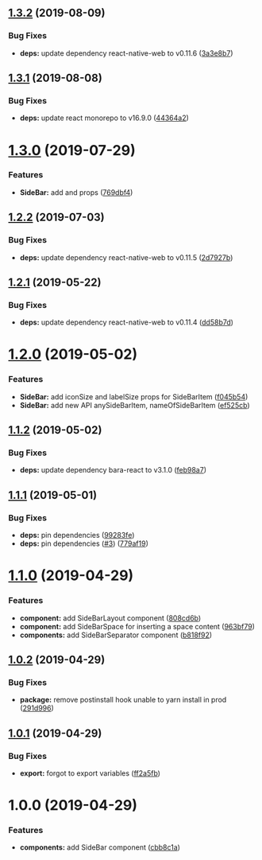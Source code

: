 ## [1.3.2](https://github.com/barajs/bara-react-yofi/compare/v1.3.1...v1.3.2) (2019-08-09)


### Bug Fixes

* **deps:** update dependency react-native-web to v0.11.6 ([3a3e8b7](https://github.com/barajs/bara-react-yofi/commit/3a3e8b7))

## [1.3.1](https://github.com/barajs/bara-react-yofi/compare/v1.3.0...v1.3.1) (2019-08-08)


### Bug Fixes

* **deps:** update react monorepo to v16.9.0 ([44364a2](https://github.com/barajs/bara-react-yofi/commit/44364a2))

# [1.3.0](https://github.com/barajs/bara-react-yofi/compare/v1.2.2...v1.3.0) (2019-07-29)


### Features

* **SideBar:** add  and  props ([769dbf4](https://github.com/barajs/bara-react-yofi/commit/769dbf4))

## [1.2.2](https://github.com/barajs/bara-react-yofi/compare/v1.2.1...v1.2.2) (2019-07-03)


### Bug Fixes

* **deps:** update dependency react-native-web to v0.11.5 ([2d7927b](https://github.com/barajs/bara-react-yofi/commit/2d7927b))

## [1.2.1](https://github.com/barajs/bara-react-yofi/compare/v1.2.0...v1.2.1) (2019-05-22)


### Bug Fixes

* **deps:** update dependency react-native-web to v0.11.4 ([dd58b7d](https://github.com/barajs/bara-react-yofi/commit/dd58b7d))

# [1.2.0](https://github.com/barajs/bara-react-yofi/compare/v1.1.2...v1.2.0) (2019-05-02)


### Features

* **SideBar:** add iconSize and labelSize props for SideBarItem ([f045b54](https://github.com/barajs/bara-react-yofi/commit/f045b54))
* **SideBar:** add new API anySideBarItem, nameOfSideBarItem ([ef525cb](https://github.com/barajs/bara-react-yofi/commit/ef525cb))

## [1.1.2](https://github.com/barajs/bara-react-yofi/compare/v1.1.1...v1.1.2) (2019-05-02)


### Bug Fixes

* **deps:** update dependency bara-react to v3.1.0 ([feb98a7](https://github.com/barajs/bara-react-yofi/commit/feb98a7))

## [1.1.1](https://github.com/barajs/bara-react-yofi/compare/v1.1.0...v1.1.1) (2019-05-01)


### Bug Fixes

* **deps:** pin dependencies ([99283fe](https://github.com/barajs/bara-react-yofi/commit/99283fe))
* **deps:** pin dependencies ([#3](https://github.com/barajs/bara-react-yofi/issues/3)) ([779af19](https://github.com/barajs/bara-react-yofi/commit/779af19))

# [1.1.0](https://github.com/barajs/bara-react-yofi/compare/v1.0.2...v1.1.0) (2019-04-29)


### Features

* **component:** add SideBarLayout component ([808cd6b](https://github.com/barajs/bara-react-yofi/commit/808cd6b))
* **component:** add SideBarSpace for inserting a space content ([963bf79](https://github.com/barajs/bara-react-yofi/commit/963bf79))
* **components:** add SideBarSeparator component ([b818f92](https://github.com/barajs/bara-react-yofi/commit/b818f92))

## [1.0.2](https://github.com/barajs/bara-react-yofi/compare/v1.0.1...v1.0.2) (2019-04-29)


### Bug Fixes

* **package:** remove postinstall hook unable to yarn install in prod ([291d996](https://github.com/barajs/bara-react-yofi/commit/291d996))

## [1.0.1](https://github.com/barajs/bara-react-yofi/compare/v1.0.0...v1.0.1) (2019-04-29)


### Bug Fixes

* **export:** forgot to export variables ([ff2a5fb](https://github.com/barajs/bara-react-yofi/commit/ff2a5fb))

# 1.0.0 (2019-04-29)


### Features

* **components:** add SideBar component ([cbb8c1a](https://github.com/barajs/bara-react-yofi/commit/cbb8c1a))

